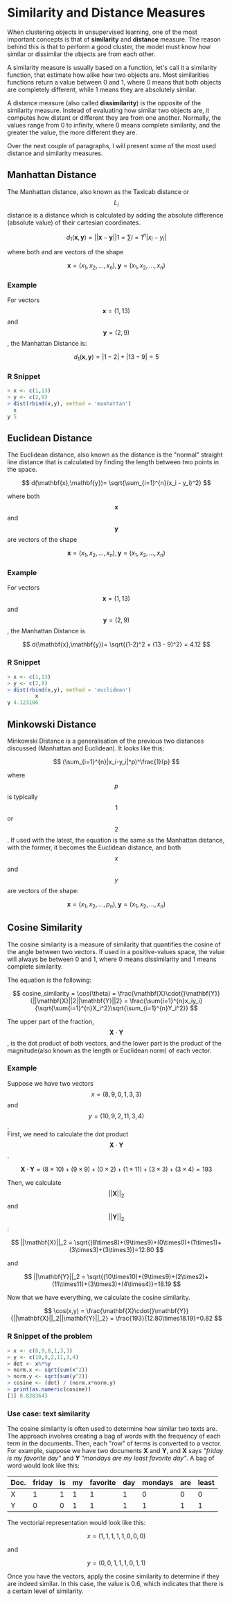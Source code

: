 # Similarity and Distance Measures

When clustering objects in unsupervised learning, one of the most important concepts is that of **similarity** and **distance** measure. The reason behind this is that to perform a good cluster, the model must know how similar or dissimilar the objects are from each other.

A similarity measure is usually based on a function, let's call it a similarity function, that estimate how alike how two objects are. Most similarities functions return a value between 0 and 1, where 0 means that both objects are completely different, while 1 means they are absolutely similar.

A distance measure \(also called **dissimilarity**\) is the opposite of the similarity measure. Instead of evaluating how similar two objects are, it computes how distant or different they are from one another. Normally, the values range from 0 to infinity, where 0 means complete similarity, and the greater the value, the more different they are.

Over the next couple of paragraphs, I will present some of the most used distance and similarity measures.

## Manhattan Distance

The Manhattan distance, also known as the Taxicab distance or $$L_i$$ distance is a distance which is calculated by adding the absolute difference \(absolute value\) of their cartesian coordinates.

$$
d_1(\mathbf{x},\mathbf{y})= ||\mathbf{x} - \mathbf{y}||1 = \sum{i=1}^{n}|x_i - y_i|
$$

where both  and  are vectors of the shape

$$
\mathbf{x} = (x_1, x_2, ..., x_n), \mathbf{y} = (x_1, x_2, ..., x_n)
$$

### Example

For vectors $$\mathbf{x} = (1,13)$$ and $$\mathbf{y} = (2,9)$$ , the Manhattan Distance is:

$$
d_1(\mathbf{x},\mathbf{y})= |1-2| + |13 - 9| = 5
$$

 

### R Snippet

```r
> x <- c(1,13)
> y <- c(2,9)
> dist(rbind(x,y), method = 'manhattan')
  x
y 5
```

## Euclidean Distance

The Euclidean distance, also known as the  distance is the "normal" straight line distance that is calculated by finding the length between two points in the space.

$$
d(\mathbf{x},\mathbf{y})= \sqrt{\sum_{i=1}^{n}(x_i - y_i)^2}
$$

where both $$\mathbf{x}$$ and $$\mathbf{y}$$ are vectors of the shape

$$
\mathbf{x} = (x_1, x_2, ..., x_n), \mathbf{y} = (x_1, x_2, ..., x_n)
$$

### Example

For vectors $$\mathbf{x} = (1,13)$$ and $$\mathbf{y} = (2,9)$$, the Manhattan Distance is

$$
d(\mathbf{x},\mathbf{y})= \sqrt{(1-2)^2 + (13 - 9)^2} = 4.12
$$

### R Snippet

```r
> x <- c(1,13)
> y <- c(2,9)
> dist(rbind(x,y), method = 'euclidean')
         x
y 4.123106
```

## Minkowski Distance

Minkowski Distance is a generalisation of the previous two distances discussed \(Manhattan and Euclidean\). It looks like this:

$$
(\sum_{i=1}^{n}|x_i-y_i|^p)^\frac{1}{p}
$$

where $$p$$ is typically $$1$$ or $$2$$. If used with the latest, the equation is the same as the Manhattan distance, with the former, it becomes the Euclidean distance, and both $$x$$ and $$y$$ are vectors of the shape:

$$
\mathbf{x} = (x_1, x_2, ..., p_n), \mathbf{y} = (x_1, x_2, ..., x_n)
$$

## Cosine Similarity

The cosine similarity is a measure of similarity that quantifies the cosine of the angle between two vectors. If used in a positive-values space, the value will always be between 0 and 1, where 0 means dissimilarity and 1 means complete similarity.

The equation is the following:

$$
cosine_similarity = \cos(\theta) = \frac{\mathbf{X}\cdot{}\mathbf{Y}}{||\mathbf{X}||2||\mathbf{Y}||2} = \frac{\sum{i=1}^{n}x_iy_i}{\sqrt{\sum{i=1}^{n}X_i^2}\sqrt{\sum_{i=1}^{n}Y_i^2}}
$$

The upper part of the fraction, $${\mathbf{X}\cdot{}\mathbf{Y}}$$ , is the dot product of both vectors, and the lower part is the product of the magnitude\(also known as the length or Euclidean norm\) of each vector.

### Example

Suppose we have two vectors $$x=(8,9,0,1,3,3)$$ and $$y=(10,9,2,11,3,4)$$ .  
First, we need to calculate the dot product $$\mathbf{X}\cdot{}\mathbf{Y}$$ .

$$
\mathbf{X}\cdot{}\mathbf{Y} = (8\times10)+(9\times9)+(0\times2)+(1\times11)+(3\times3)+(3\times4) = 193
$$

Then, we calculate $$||\mathbf{X}||_2$$ and $$||\mathbf{Y}||_2$$ :

$$
||\mathbf{X}||_2 = \sqrt{(8\times8)+(9\times9)+(0\times0)+(1\times1)+(3\times3)+(3\times3)}=12.80
$$

and

$$
||\mathbf{Y}||_2 = \sqrt{(10\times10)+(9\times9)+(2\times2)+(11\times11)+(3\times3)+(4\times4)}=18.19
$$

Now that we have everything, we calculate the cosine similarity.

$$
\cos(x,y) = \frac{\mathbf{X}\cdot{}\mathbf{Y}}{||\mathbf{X}||_2||\mathbf{Y}||_2} = \frac{193}{12.80\times18.19}=0.82
$$

### R Snippet of the problem

```r
> x <- c(8,9,0,1,3,3)
> y <- c(10,9,2,11,3,4)
> dot <- x%*%y
> norm.x <- sqrt(sum(x^2))
> norm.y <- sqrt(sum(y^2))
> cosine <- (dot) / (norm.x*norm.y)
> print(as.numeric(cosine))
[1] 0.8283643
```

### Use case: text similarity

The cosine similarity is often used to determine how similar two texts are. The approach involves creating a bag of words with the frequency of each term in the documents. Then, each "row" of terms is converted to a vector. For example, suppose we have two documents **X** and **Y**, and **X** says _"friday is my favorite day"_  and _**Y**  "mondays are my least favorite day"_. A bag of word would look like this:

| Doc. | friday | is | my | favorite | day | mondays | are | least |
| :--- | :--- | :--- | :--- | :--- | :--- | :--- | :--- | :--- |
| X | 1 | 1 | 1 | 1 | 1 | 0 | 0 | 0 |
| Y | 0 | 0 | 1 | 1 | 1 | 1 | 1 | 1 |

The vectorial representation would look like this:

$$
x = (1,1,1,1,1,0,0,0)
$$

 and 

$$
y = (0,0,1,1,1,0,1,1)
$$

Once you have the vectors, apply the cosine similarity to determine if they are indeed similar. In this case, the value is 0.6, which indicates that there is a certain level of similarity.

